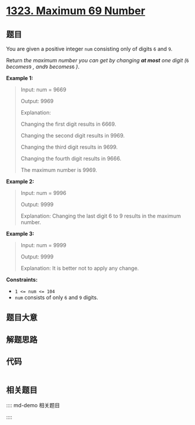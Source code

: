 # [1323. Maximum 69 Number](https://leetcode.com/problems/maximum-69-number/)

## 题目

You are given a positive integer `num` consisting only of digits `6` and `9`.

Return _the maximum number you can get by changing **at most** one digit (_`6`
_becomes_`9` _, and_`9` _becomes_`6` _)_.



**Example 1:**

> Input: num = 9669
> 
> Output: 9969
> 
> Explanation: 
> 
> Changing the first digit results in 6669.
> 
> Changing the second digit results in 9969.
> 
> Changing the third digit results in 9699.
> 
> Changing the fourth digit results in 9666.
> 
> The maximum number is 9969.

**Example 2:**

> Input: num = 9996
> 
> Output: 9999
> 
> Explanation: Changing the last digit 6 to 9 results in the maximum number.

**Example 3:**

> Input: num = 9999
> 
> Output: 9999
> 
> Explanation: It is better not to apply any change.

**Constraints:**

  * `1 <= num <= 104`
  * `num` consists of only `6` and `9` digits.


## 题目大意

## 解题思路

## 代码

```javascript

```

## 相关题目

:::: md-demo 相关题目

::::
